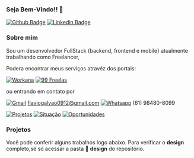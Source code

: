 ### Seja Bem-Vindo!! :punch:

[![Github Badge](https://img.shields.io/badge/-Github-000?style=flat-square&logo=Github&logoColor=white&link=https://github.com/FlavioGalvao)](https://github.com/FlavioGalvao)
[![Linkedin Badge](https://img.shields.io/badge/-LinkedIn-blue?style=flat-square&logo=Linkedin&logoColor=white&link=https://www.linkedin.com/in/fl%C3%A1vio-galv%C3%A3o-0ba912150/)](https://www.linkedin.com/in/fl%C3%A1vio-galv%C3%A3o-0ba912150/)


### Sobre mim

Sou um desenvolvedor FullStack {backend, frontend e mobile} atualmente trabalhando como Freelancer, 

Podera encontrar meus serviços atravéz dos portais:

[![Workana](https://img.shields.io/badge/Workana-informational?design=flat-square)](https://www.workana.com/freelancer/8837013154d45408dec9aa6276cd92ab?ref=user_dropdown)
[![99 Freelas](https://img.shields.io/badge/99%20Freelas-informational?design=flat-square)](https://www.99freelas.com.br/user/FlavioGalvao01)


ou entrando em contato por

[![Gmail](https://img.shields.io/badge/Gmail-teste?style=for-the-badge&logo=gmail&logoColor=white)](https://www.linkedin.com/in/fl%C3%A1vio-galv%C3%A3o-0ba912150/) flaviogalvao0912@gmail.com
[![Whatsapp](https://img.shields.io/badge/WhatsApp-25D366?style=for-the-badge&logo=whatsapp&logoColor=white)](https://www.linkedin.com/in/fl%C3%A1vio-galv%C3%A3o-0ba912150/) (61) 98480-8099


[![Projetos](https://img.shields.io/badge/Projetos%20Concluídos-20-9cf?style=flat-square)](https://www.linkedin.com/in/fl%C3%A1vio-galv%C3%A3o-0ba912150/)
[![Situação](https://img.shields.io/badge/Situação-Ativo-limeGreen?style=flat-square)](https://www.linkedin.com/in/fl%C3%A1vio-galv%C3%A3o-0ba912150/)
[![Oportunidades](https://img.shields.io/badge/Situação%20-Aberto%20a%20oportunidades-green?style=flat-square)](https://www.linkedin.com/in/fl%C3%A1vio-galv%C3%A3o-0ba912150/)

### Projetos

Você pode conferir alguns trabalhos logo abaixo. Para verificar o __design__ completo,sé só acessar a pasta :file_folder: __design__ do repositório.


